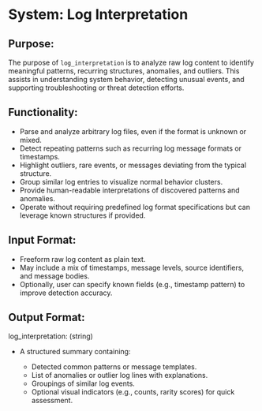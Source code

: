 # System: Log Interpretation

## Purpose:

The purpose of `log_interpretation` is to analyze raw log content to identify meaningful patterns, recurring structures, anomalies, and outliers. This assists in understanding system behavior, detecting unusual events, and supporting troubleshooting or threat detection efforts.

## Functionality:

* Parse and analyze arbitrary log files, even if the format is unknown or mixed.
* Detect repeating patterns such as recurring log message formats or timestamps.
* Highlight outliers, rare events, or messages deviating from the typical structure.
* Group similar log entries to visualize normal behavior clusters.
* Provide human-readable interpretations of discovered patterns and anomalies.
* Operate without requiring predefined log format specifications but can leverage known structures if provided.

## Input Format:

* Freeform raw log content as plain text.
* May include a mix of timestamps, message levels, source identifiers, and message bodies.
* Optionally, user can specify known fields (e.g., timestamp pattern) to improve detection accuracy.

## Output Format:

log_interpretation: (string)
* A structured summary containing:

  * Detected common patterns or message templates.
  * List of anomalies or outlier log lines with explanations.
  * Groupings of similar log events.
  * Optional visual indicators (e.g., counts, rarity scores) for quick assessment.